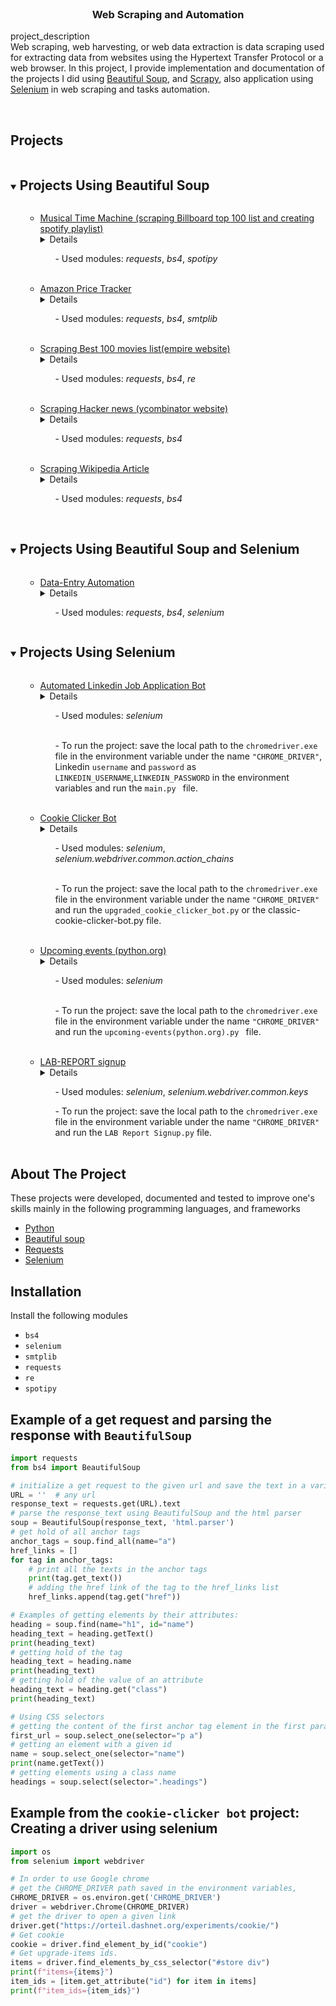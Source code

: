 <br />
<p >

<h3 align="center">Web Scraping and Automation </h3>

  <p >
    project_description
    <br />
Web scraping, web harvesting, or web data extraction is data scraping used for extracting data from websites using the Hypertext Transfer Protocol or a web browser.
In this project, I provide implementation and documentation of the projects I did using <a href="#BS">Beautiful Soup</a>, and  <a href="#scrapy">Scrapy</a>, also application using <a href="#BS">Selenium</a> in web scraping and tasks automation.

   <br />
    <br />
  </p>

<!-- TABLE OF CONTENTS -->
<summary><h2 style="display: inline-block">Projects</h2></summary>
<!---[comment]: <> (Projects Using Beautiful Soup&#41;)--->
<!---[comment]: <> (Projects Using Beautiful Soup&#41;)--->
    <details open="open">
      <summary><h2 style="display: inline-block">Projects Using Beautiful Soup</h2></summary>
      <ol>
        <ul>
                <li><a href="https://github.com/amgad01/python-code/tree/main/Web%20scraping%20and%20automation/web%20scraping%20(beautiful%20soup)/scraping%20empire%20best%20100%20movies%20list">Musical Time Machine (scraping Billboard top 100 list and creating spotify playlist)</a></li>
                <details><br /> Musical Time Machine: Scraping the top 100 list of songs of a given date form the <a href="https://www.billboard.com/charts/hot-100/"> Billboard hot 100 list</a> and using the <a href="https://developer.spotify.com/documentation/web-api/">spotify API</a>  to connect to spotify and create a playlist with the top 100 songs  and return a link to this spotify list</details>
                    <ul> - Used modules: <em> requests</em>, <em> bs4</em>, <em>spotipy</em></ul>
        </ul> <br/> 
    <ul>
                <li><a href="https://github.com/amgad01/python-code/tree/main/Web%20scraping%20and%20automation/web%20scraping%20(beautiful%20soup)/amazon-price-tracker">Amazon Price Tracker</a></li>
                <details><br /> A project to scrap a live website.<br> Given url to a product on  <a href="https://www.amazon.com">Amazon website</a>, This project is to track the current price of the product and send a notification email with with the price update to the given email once the price goes below a given minimum price </details>
                    <ul> - Used modules: <em> requests</em>, <em> bs4</em>, <em>smtplib</em></ul>
        </ul> <br/>
    <ul>
                <li><a href="https://github.com/amgad01/python-code/tree/main/Web%20scraping%20and%20automation/web%20scraping%20(beautiful%20soup)/scraping%20empire%20best%20100%20movies%20list">Scraping Best 100 movies list(empire website)</a></li>
                <details><br /> A project to scrap a live website, <a href="https://www.empireonline.com/movies/features/best-movies-2/">empire online</a>. Getting the Empire's list of the best 100 movies of all time – as voted by readers. and printing the list of the 100 movies  containing the order and the title of each movie</details>
                    <ul> - Used modules: <em> requests</em>, <em> bs4</em>, <em>re</em></ul>
        </ul> <br/>
        <ul>
                <li><a href="https://github.com/amgad01/python-code/tree/main/Web%20scraping%20and%20automation/web%20scraping%20(beautiful%20soup)/hacker%20hacker%20news">Scraping Hacker news (ycombinator website)</a></li>
                <details><br /> A project to scrap a live website, <a href="https://news.ycombinator.com/news">ycombinator website</a>, to get the titles and links of the  posted news stories on the website , and the trending stories with the most upvote.</details>
                    <ul> - Used modules: <em> requests</em>, <em> bs4</em></ul>
        </ul> <br/>
        <ul>
                <li><a href="https://github.com/amgad01/python-code/tree/main/Web%20scraping%20and%20automation/web%20scraping%20(beautiful%20soup)/scraping%20wikipedia%20article">Scraping Wikipedia Article</a></li>
                <details><br /> A project using the basics of Beautiful soup to scrap the content of a wikipedia article form the local file or using a get request with the link to the live article.<br>
        The local file is compressed just for simplicity and can be extracted to view the content or work with the file, otherwise a get request to the article link will also work.</details>
                    <ul> - Used modules: <em> requests</em>, <em> bs4</em> </ul>
        </ul>
        </ol>
    </details>
<!---[comment]: <> (Project Using Beautiful Soup and Selenium)--->
<!---[comment]: <> (Project Using Beautiful Soup and Selenium)--->
<!---[comment]: <> (Project Using Beautiful Soup and Selenium)--->
<!---[comment]: <> (Project Using Beautiful Soup and Selenium)--->
<br />

 <details open="open"><summary><h2 style="display: inline-block">Projects Using Beautiful Soup and Selenium</h2></summary>
      <ol><ul><li><a href="https://github.com/amgad01/python-code/tree/main/Web%20scraping%20and%20automation/data-entry%20automation(beautiful%20soup%20and%20selenium)">Data-Entry Automation</a></li>
                <details><br /> In this project, I used <a >Selenium</a> and <a>Beautiful Soup</a>  to implement an automate a tool that gets all apartments listings form 
 the <a href="https://www.zillow.com">Zillow</a> website and all important information related to the listings and eventually use the obtained information to fill out a Google form.
I used Beautiful Soup to get:
- Addresses of the properties    
-  Prices of the properties
- Links to the ads on the website
I also used Selenium to fill out a Google Form with all the information that was obtained from the previous step
</details>
                    <ul> - Used modules: <em> requests</em>, <em> bs4</em>, <em>selenium</em></ul>
        </ul> </ol></details>
<!---[comment]: <> (Project Using Selenium)--->
<!---[comment]: <> (Project Using Selenium)--->
<!---[comment]: <> (Project Using Selenium)--->
<!---[comment]: <> (Project Using Selenium)--->
    <details open="open">
      <summary><h2 style="display: inline-block">Projects Using Selenium</h2></summary>
        <ol>
<ul><li><a href="https://github.com/amgad01/python-code/tree/main/Web%20scraping%20and%20automation/Automation%20(Selenium)/Linkedin%20application">Automated Linkedin Job Application Bot</a></li>
<details><br /> In this project, I use <a >Selenium</a> to automate the chrome browser to get to the <a href="https://linkedin.com"> Linkedin </a> website  and login with a given user name and password , enter a search term for the job search, go to the jobs page and save for all the available jobs or apply for the available jobs with an easy application option.<br /></details>
            <ul> - Used modules: <em>selenium</em></ul> <br/>
            <ul> - To run the project: save the local path to the <code>chromedriver.exe</code> file in the environment variable under the name <code>"CHROME_DRIVER"</code>, Linkedin <code>username</code> and <code>password</code> as <code>LINKEDIN_USERNAME</code>,<code>LINKEDIN_PASSWORD</code> in the environment variables and run the <code>main.py </code> file.</ul> 
</ul><br/>

<ul><li><a href="https://github.com/amgad01/python-code/tree/main/Web%20scraping%20and%20automation/Automation%20(Selenium)/The%20Cookie%20clicker%20(BOT)">Cookie Clicker Bot</a></li>
<details><br /> In this project, I use <a >Selenium</a>  in <code>classic-cookie-clicker-bot.py</code> to automate the chrome browser to get to the <a href="https://orteil.dashnet.org/experiments/cookie/"> Classic Cookie Clicker game </a> website and click on the cookie to bake cookies, and each five seconds buy the item with the highest affordable price form the item list.<br />In <code>upgraded_cookie_clicker_bot.py</code>, I implemented the chrome driver to play the upgraded version of the <a href="https://orteil.dashnet.org/cookieclicker/"> Cookie clicker</a>.</details>
            <ul> - Used modules: <em>selenium</em>, <em>selenium.webdriver.common.action_chains</em></ul> <br/>
            <ul> - To run the project: save the local path to the <code>chromedriver.exe</code> file in the environment variable under the name <code>"CHROME_DRIVER"</code>  and run the <code>upgraded_cookie_clicker_bot.py</code> or the classic-cookie-clicker-bot.py file.</ul> 
</ul><br/>


   <ul><li><a href="https://github.com/amgad01/python-code/blob/main/Web%20scraping%20and%20automation/Automation%20(Selenium)/upcoming-events(python.org).py">Upcoming events (python.org)</a></li>
                <details><br /> In this project, I use <a >Selenium</a> to automate  the chrome browser to get to the <a>python.org</a> website and get the upcoming events listed in the main page.</details>

<ul> - Used modules: <em>selenium</em></ul> <br>
<ul> - To run the project: save the local path to the <code>chromedriver.exe</code> file in the environment variable under the name <code>"CHROME_DRIVER"</code>  and run the <code>upcoming-events(python.org).py </code> file.</ul> <br/>
</ul>
</ol>


<ol>
        <ul><li><a href="https://github.com/amgad01/python-code/blob/main/Web%20scraping%20and%20automation/Automation%20(Selenium)/LAB%20Report%20Signup.py">LAB-REPORT signup</a></li>
                <details><br /> In this project, I implement simple <a >Selenium</a>  functionality to in order to automate the chrome browser to fill out a form and click submit on a given webpage.</details>
            <ul> - Used modules: <em>selenium</em>, <em>selenium.webdriver.common.keys</em></ul> 
            <ul> - To run the project: save the local path to the <code>chromedriver.exe</code> file in the environment variable under the name <code>"CHROME_DRIVER"</code>  and run the <code>LAB Report Signup.py</code> file.</ul> </ul> <br/>
    </ol></details>

<!---[comment]: <> ABOUT THE PROJECT -->

## About The Project

These projects were developed, documented and tested to improve one's skills mainly in the following programming
languages, and frameworks

* [Python](https://www.python.org/)
* [Beautiful soup ](https://www.crummy.com/software/BeautifulSoup/bs4/doc/)
* [Requests](https://docs.python-requests.org/en/master/)
* [Selenium](https://www.selenium.dev/)

[comment]: <> (<!-- GETTING STARTED -->)

## Installation

Install the following modules

* `bs4 `
* `selenium`
* `smtplib`
* `requests`
* `re`
* `spotipy`

## Example of a get request and parsing the response with `BeautifulSoup`

```py
import requests
from bs4 import BeautifulSoup

# initialize a get request to the given url and save the text in a variable response_text
URL = ''  # any url 
response_text = requests.get(URL).text
# parse the response_text using BeautifulSoup and the html parser 
soup = BeautifulSoup(response_text, 'html.parser')
# get hold of all anchor tags
anchor_tags = soup.find_all(name="a")
href_links = []
for tag in anchor_tags:
    # print all the texts in the anchor tags
    print(tag.get_text())
    # adding the href link of the tag to the href_links list 
    href_links.append(tag.get("href"))

# Examples of getting elements by their attributes:
heading = soup.find(name="h1", id="name")
heading_text = heading.getText()
print(heading_text)
# getting hold of the tag
heading_text = heading.name
print(heading_text)
# getting hold of the value of an attribute
heading_text = heading.get("class")
print(heading_text)

# Using CSS selectors 
# getting the content of the first anchor tag element in the first paragraph
first_url = soup.select_one(selector="p a")
# getting an element with a given id
name = soup.select_one(selector="name")
print(name.getText())
# getting elements using a class name 
headings = soup.select(selector=".headings")
```

## Example from the `cookie-clicker bot` project: Creating a driver using selenium

```py
import os
from selenium import webdriver

# In order to use Google chrome 
# get the CHROME_DRIVER path saved in the environment variables, 
CHROME_DRIVER = os.environ.get('CHROME_DRIVER')
driver = webdriver.Chrome(CHROME_DRIVER)
# get the driver to open a given link 
driver.get("https://orteil.dashnet.org/experiments/cookie/")
# Get cookie
cookie = driver.find_element_by_id("cookie")
# Get upgrade-items ids.
items = driver.find_elements_by_css_selector("#store div")
print(f"items={items}")
item_ids = [item.get_attribute("id") for item in items]
print(f"item_ids={item_ids}")
``` 
